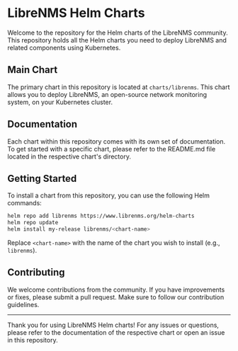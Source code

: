 # LibreNMS Helm Charts

Welcome to the repository for the Helm charts of the LibreNMS community. This repository holds all the Helm charts you need to deploy LibreNMS and related components using Kubernetes.

## Main Chart

The primary chart in this repository is located at `charts/librenms`. This chart allows you to deploy LibreNMS, an open-source network monitoring system, on your Kubernetes cluster.

## Documentation

Each chart within this repository comes with its own set of documentation. To get started with a specific chart, please refer to the README.md file located in the respective chart's directory.

## Getting Started

To install a chart from this repository, you can use the following Helm commands:

```sh
helm repo add librenms https://www.librenms.org/helm-charts
helm repo update
helm install my-release librenms/<chart-name>
```

Replace `<chart-name>` with the name of the chart you wish to install (e.g., `librenms`).

## Contributing

We welcome contributions from the community. If you have improvements or fixes, please submit a pull request. Make sure to follow our contribution guidelines.

---

Thank you for using LibreNMS Helm charts! For any issues or questions, please refer to the documentation of the respective chart or open an issue in this repository.